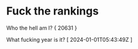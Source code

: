 # Fuck the rankings

Who the hell am I?
{ 20631 }

What fucking year is it?
[ 2024-01-01T05:43:49Z ]
